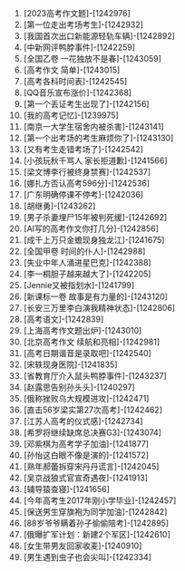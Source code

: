 
1. [2023高考作文题]-[1242976]
1. [第一位走出考场考生]-[1242932]
1. [我国首次出口新能源轻轨车辆]-[1242892]
1. [中新网评鸭脖事件]-[1242259]
1. [全国乙卷 一花独放不是春]-[1243059]
1. [高考作文 简单]-[1243015]
1. [高考各科时间表]-[1242545]
1. [QQ音乐宣布涨价]-[1242368]
1. [第一个丢证考生出现了]-[1242156]
1. [我的高考记忆]-[1239975]
1. [南京一大学生宿舍内被杀害]-[1243141]
1. [第一个出考场的考生麻烦你了]-[1243130]
1. [又有考生走错考场了]-[1242542]
1. [小孩玩秋千骂人 家长拒道歉]-[1241566]
1. [梁文博李行被终身禁赛]-[1242537]
1. [娜扎方否认高考596分]-[1242536]
1. [广东明确停课不停考]-[1242036]
1. [胡继勇]-[1243262]
1. [男子杀妻埋尸15年被判死缓]-[1242692]
1. [AI写的高考作文你打几分]-[1242856]
1. [成千上万只金蟾现身独龙江]-[1241675]
1. [全国甲卷 时间的仆人]-[1242988]
1. [失业中年人涌进星巴克]-[1242388]
1. [李一桐胆子越来越大了]-[1242205]
1. [Jennie又被指划水]-[1241799]
1. [新课标一卷 故事是有力量的]-[1243120]
1. [长安三万里李白演我精神状态]-[1242806]
1. [高考语文]-[1242839]
1. [上海高考作文题出炉]-[1243010]
1. [北京高考作文 续航和亮相]-[1242981]
1. [高考日期谐音是录取吧]-[1242540]
1. [宋轶现身医院]-[1241835]
1. [省教育厅介入鼠头鸭脖事件]-[1243237]
1. [赵露思告别孙头头]-[1240297]
1. [俄称挫败乌大规模进攻]-[1242471]
1. [直击56岁梁实第27次高考]-[1242462]
1. [江苏人高考的仪式感]-[1242734]
1. [希罗将继续缺席总决赛G3]-[1243074]
1. [邓紫棋为高考学子加油]-[1241877]
1. [孙怡这白眼不像是演的]-[1241572]
1. [熟年郝蕾拆穿宋丹丹谎言]-[1242045]
1. [吴京战狼式官宣奇遇夜]-[1241913]
1. [辅导猿查寝]-[1241656]
1. [今年高考生2017年刚小学毕业]-[1242457]
1. [保送男生穿旗袍为同学加油]-[1242842]
1. [88岁爷爷瞒着孙子偷偷陪考]-[1242895]
1. [俄曝扩军计划：新建2个军区]-[1242610]
1. [女生带男友回家收麦]-[1240910]
1. [男生遇到虫子也会尖叫]-[1242334]